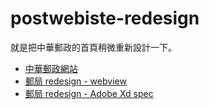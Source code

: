# postwebiste-redesign

就是把中華郵政的首頁稍微重新設計一下。


- [中華郵政網站](http://www.post.gov.tw/post/internet/index.jsp)
- [郵局 redesign - webview](https://xd.adobe.com/view/35c40baf-9c1b-482f-ba57-bfb8590c81cc/)
- [郵局 redesign - Adobe Xd spec](https://xd.adobe.com/spec/0ce8adee-9b4a-4a4a-9c5f-1075bb246f88/#screen/07a21814-dd3d-4427-8a49-fea5c6d173a5/Web%201920%20%E2%80%93%201)
